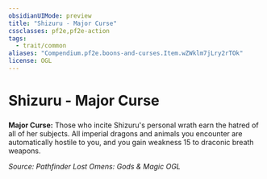 ```yaml
---
obsidianUIMode: preview
title: "Shizuru - Major Curse"
cssclasses: pf2e,pf2e-action
tags:
  - trait/common
aliases: "Compendium.pf2e.boons-and-curses.Item.wZWklm7jLry2rTOk"
license: OGL
---
```

# Shizuru - Major Curse

### 






**Major Curse:** Those who incite Shizuru's personal wrath earn the hatred of all of her subjects. All imperial dragons and animals you encounter are automatically hostile to you, and you gain weakness 15 to draconic breath weapons.

*Source: Pathfinder Lost Omens: Gods & Magic*
*OGL*